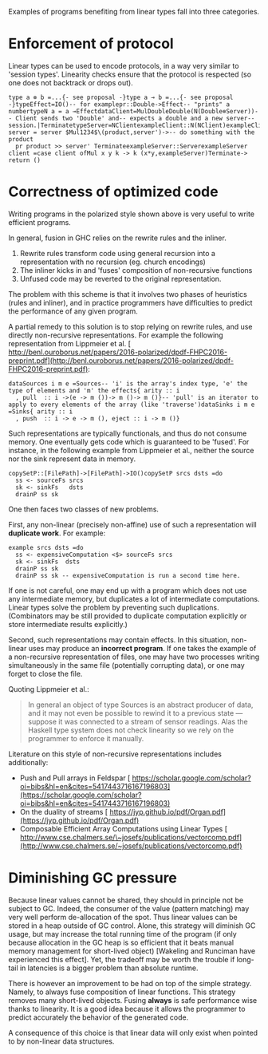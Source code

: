 
Examples of programs benefiting from linear types fall into three categories.

# Enforcement of protocol


Linear types can be used to encode protocols, in a way very similar to 'session types'. Linearity checks ensure that the protocol is respected (so one does not backtrack or drops out).

```
type a ⊗ b =...{- see proposal -}type a ⊸ b =...{- see proposal -}typeEffect=IO()-- for examplepr::Double->Effect-- "prints" a numbertypeN a = a ⊸EffectdataClient=MulDoubleDouble(N(Double⊗Server))-- Client sends two 'Double' and-- expects a double and a new server-- session.|TerminatetypeServer=NClientexampleClient::N(NClient)exampleClient server = server $Mul1234$\(product,server')->-- do something with the product
  pr product >> server' TerminateexampleServer::ServerexampleServer client =case client ofMul x y k -> k (x*y,exampleServer)Terminate-> return ()
```

# Correctness of optimized code


Writing programs in the polarized style shown above is very useful to write efficient programs.


In general, fusion in GHC relies on the rewrite rules and the inliner.

1. Rewrite rules transform code using general recursion into a representation with no recursion (eg. church encodings)
1. The inliner kicks in and 'fuses' composition of non-recursive functions
1. Unfused code may be reverted to the original representation.


The problem with this scheme is that it involves two phases of heuristics (rules and inliner), and in practice programmers have difficulties to predict the performance of any given program.


A partial remedy to this solution is to stop relying on rewrite rules, and use directly non-recursive representations. For example the following representation from Lippmeier et al. [ http://benl.ouroborus.net/papers/2016-polarized/dpdf-FHPC2016-preprint.pdf](http://benl.ouroborus.net/papers/2016-polarized/dpdf-FHPC2016-preprint.pdf):

```
dataSources i m e =Sources-- 'i' is the array's index type, 'e' the type of elements and 'm' the effects{ arity :: i
  , pull  :: i ->(e -> m ())-> m ()-> m ()}-- 'pull' is an iterator to apply to every elements of the array (like 'traverse')dataSinks i m e =Sinks{ arity :: i
  , push  :: i -> e -> m (), eject :: i -> m ()}
```


Such representations are typically functionals, and thus do not consume memory. One eventually gets code which is guaranteed to be 'fused'. For instance, in the following example from Lippmeier et al., neither the source nor the sink represent data in memory.

```
copySetP::[FilePath]->[FilePath]->IO()copySetP srcs dsts =do
  ss <- sourceFs srcs
  sk <- sinkFs   dsts
  drainP ss sk
```


One then faces two classes of new problems.


First, any non-linear (precisely non-affine) use of such a representation will **duplicate work**. For example:

```
example srcs dsts =do
  ss <- expensiveComputation <$> sourceFs srcs
  sk <- sinkFs  dsts
  drainP ss sk
  drainP ss sk -- expensiveComputation is run a second time here.
```


If one is not careful, one may end up with a program which does not use any intermediate memory, but duplicates a lot of intermediate computations. Linear types solve the problem by preventing such duplications. (Combinators may be still provided to duplicate computation explicitly or store intermediate results explicitly.)


Second, such representations may contain effects. In this situation, non-linear uses may produce an **incorrect program**. If one takes the example of a non-recursive representation of files, one may have two processes writing simultaneously in the same file (potentially corrupting data), or one may forget to close the file.


Quoting Lippmeier et al.:

>
> In general an object of type Sources is an abstract producer of data, and it may not even be possible to rewind it to a previous state — suppose it was connected to a stream of sensor readings. Alas the Haskell type system does not check linearity so we rely on the programmer to enforce it manually.


Literature on this style of non-recursive representations includes additionally:

- Push and Pull arrays in Feldspar [ https://scholar.google.com/scholar?oi=bibs&hl=en&cites=5417443716167196803](https://scholar.google.com/scholar?oi=bibs&hl=en&cites=5417443716167196803)
- On the duality of streams [ https://jyp.github.io/pdf/Organ.pdf](https://jyp.github.io/pdf/Organ.pdf)
- Composable Efficient Array Computations using Linear Types [ http://www.cse.chalmers.se/\~josefs/publications/vectorcomp.pdf](http://www.cse.chalmers.se/~josefs/publications/vectorcomp.pdf)

# Diminishing GC pressure


Because linear values cannot be shared, they should in principle not be subject to GC. Indeed, the consumer of the value (pattern matching) may very well perform de-allocation of the spot. Thus linear values can be stored in a heap outside of GC control. Alone, this strategy will diminish GC usage, but may increase the total running time of the program (if only because allocation in the GC heap is so efficient that it beats manual memory management for short-lived object) \[Wakeling and Runciman have experienced this effect\]. Yet, the tradeoff may be worth the trouble if long-tail in latencies is a bigger problem than absolute runtime.


There is however an improvement to be had on top of the simple strategy. Namely, to always fuse composition of linear functions. This strategy removes many short-lived objects. Fusing **always** is safe performance wise thanks to linearity. It is a good idea because it allows the programmer to predict accurately the behavior of the generated code.


A consequence of this choice is that linear data will only exist when pointed to by non-linear data structures.
